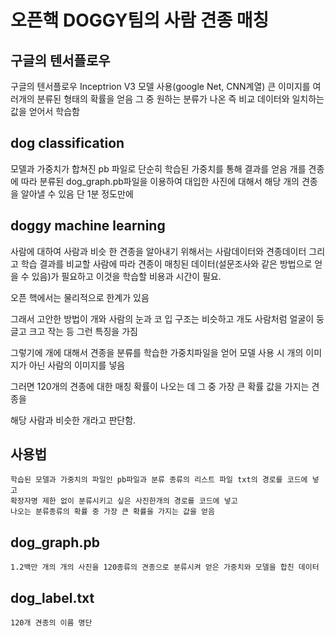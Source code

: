 # 오픈핵 DOGGY팀의 사람 견종 매칭 

## 구글의 텐서플로우
  구글의 텐서플로우 Inceptrion V3 모델 사용(google Net, CNN계열)
  큰 이미지를 여러개의 분류된 형태의 확률을 얻음
  그 중 원하는 분류가 나온 즉 비교 데이터와 일치하는 값을 얻어서 학습함

 ## dog classification
   모델과 가중치가 합쳐진 pb 파일로 단순히 학습된 가중치를 통해 결과를 얻음
   개를 견종에 따라 분류된 dog_graph.pb파일을 이용하여 대입한 사진에 대해서 해당 개의 견종을 알아낼 수 있음
   단 1분 정도만에

 ## doggy machine learning
   사람에 대하여 사람과 비슷 한 견종을 알아내기 위해서는 사람데이터와 견종데이터 그리고 학습 결과를 비교할 
   사람에 따라 견종이 매칭된 데이터(설문조사와 같은 방법으로 얻을 수 있음)가 필요하고 이것을 학습할 비용과 시간이 필요.

   오픈 핵에서는 물리적으로 한계가 있음

   그래서 고안한 방법이 개와 사람의 눈과 코 입 구조는 비슷하고 개도 사람처럼 얼굴이 둥글고 크고 작는 등 그런 특징을 가짐

   그렇기에 개에 대해서 견종을 분류를 학습한 가중치파일을 얻어 모델 사용 시 개의 이미지가 아닌 사람의 이미지를 넣음

   그러면 120개의 견종에 대한 매칭 확률이 나오는 데 그 중 가장 큰 확률 값을 가지는 견종을 

   해당 사람과 비슷한 개라고 판단함.

  ## 사용법
    학습된 모델과 가중치의 파일인 pb파일과 분류 종류의 리스트 파일 txt의 경로를 코드에 넣고
    확장자명 제한 없이 분류시키고 싶은 사진한개의 경로를 코드에 넣고
	나오는 분류종류의 확률 중 가장 큰 확률을 가지는 값을 얻음 

  ## dog_graph.pb
  	1.2백만 개의 개의 사진을 120종류의 견종으로 분류시켜 얻은 가중치와 모델을 합친 데이터

  ## dog_label.txt
  	120개 견종의 이름 명단
